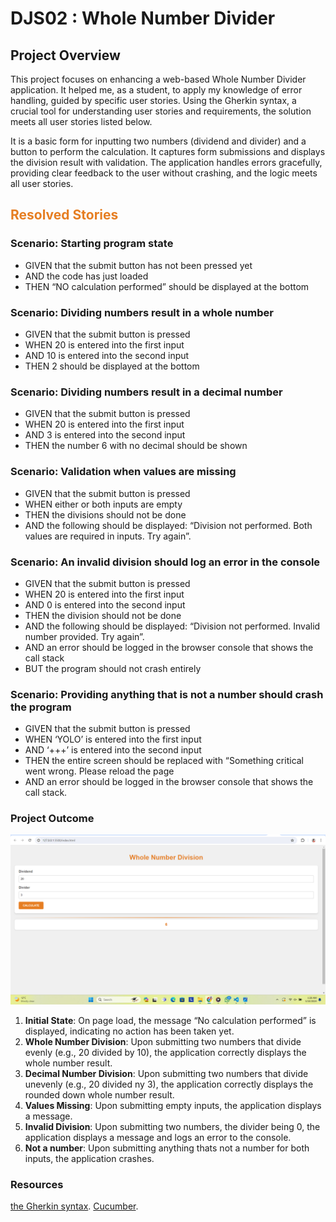 # DJS02 : Whole Number Divider

## Project Overview

This project focuses on enhancing a web-based Whole Number Divider application. It helped me, as a student, to apply my knowledge of error handling, guided by specific user stories. Using the Gherkin syntax, a crucial tool for understanding user stories and requirements, the solution meets all user stories listed below. 

It is a basic form for inputting two numbers (dividend and divider) and a button to perform the calculation. It captures form submissions and displays the division result with validation. The application handles errors gracefully, providing clear feedback to the user without crashing, and the logic meets all user stories.


<h2 style="color:#e67e22">Resolved Stories</h2>

### Scenario: Starting program state

- GIVEN that the submit button has not been pressed yet
- AND the code has just loaded
- THEN “NO calculation performed” should be displayed at the bottom

### Scenario: Dividing numbers result in a whole number

- GIVEN that the submit button is pressed
- WHEN 20 is entered into the first input
- AND 10 is entered into the second input
- THEN 2 should be displayed at the bottom

### Scenario: Dividing numbers result in a decimal number

- GIVEN that the submit button is pressed
- WHEN 20 is entered into the first input
- AND 3 is entered into the second input
- THEN the number 6 with no decimal should be shown
 

### Scenario: Validation when values are missing

- GIVEN that the submit button is pressed
- WHEN either or both inputs are empty
- THEN the divisions should not be done
- AND the following should be displayed: “Division not performed. Both values are required in inputs. Try again”.
 

### Scenario: An invalid division should log an error in the console

- GIVEN that the submit button is pressed
- WHEN 20 is entered into the first input
- AND 0 is entered into the second input
- THEN the division should not be done
- AND the following should be displayed: “Division not performed. Invalid number provided. Try again”.
- AND an error should be logged in the browser console that shows the call stack
- BUT the program should not crash entirely
 

### Scenario: Providing anything that is not a number should crash the program

- GIVEN that the submit button is pressed
- WHEN ‘YOLO’ is entered into the first input
- AND ‘+++’ is entered into the second input
- THEN the entire screen should be replaced with “Something critical went wrong. Please reload the page
- AND an error should be logged in the browser console that shows the call stack.

### Project Outcome

![alt text](Solution.png)

1. **Initial State**: On page load, the message “No calculation performed” is displayed, indicating no action has been taken yet.
2. **Whole Number Division**: Upon submitting two numbers that divide evenly (e.g., 20 divided by 10), the application correctly displays the whole number result.
3. **Decimal Number Division**: Upon submitting two numbers that divide unevenly (e.g., 20 divided ny 3), the application correctly displays the rounded down whole number result.
4. **Values Missing**: Upon submitting empty inputs, the application displays a message.
5. **Invalid Division**: Upon submitting two numbers, the divider being 0, the application displays a message and logs an error to the console.
6. **Not a number**: Upon submitting anything thats not a number for both inputs, the application crashes.

### Resources

[the Gherkin syntax](https://docs.behat.org/en/v2.5/guides/1.gherkin.html). 
[Cucumber](https://cucumber.io/docs/gherkin/reference/).